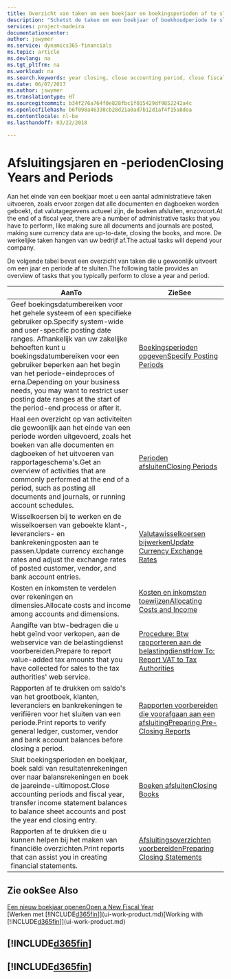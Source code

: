 ```yaml
---
title: Overzicht van taken om een boekjaar en boekingsperioden af te sluiten | Microsoft Docs
description: "Schetst de taken om een boekjaar of boekhoudperiode te sluiten, bijvoorbeeld, ervoor zorgen dat documenten en dagboeken worden geboekt en banksaldi verifiëren."
services: project-madeira
documentationcenter: 
author: jswymer
ms.service: dynamics365-financials
ms.topic: article
ms.devlang: na
ms.tgt_pltfrm: na
ms.workload: na
ms.search.keywords: year closing, close accounting period, close fiscal year, bank account detailed trial balance
ms.date: 06/07/2017
ms.author: jswymer
ms.translationtype: HT
ms.sourcegitcommit: b34f276a764f0e828fbc1f015429df9852242a4c
ms.openlocfilehash: b6f098a46338cb28d21a0ad7b12d1af4f15a8dea
ms.contentlocale: nl-be
ms.lasthandoff: 03/22/2018

---
```

# <a name="closing-years-and-periods"></a><span data-ttu-id="b11a0-103">Afsluitingsjaren en -perioden</span><span class="sxs-lookup"><span data-stu-id="b11a0-103">Closing Years and Periods</span></span>
<span data-ttu-id="b11a0-104">Aan het einde van een boekjaar moet u een aantal administratieve taken uitvoeren, zoals ervoor zorgen dat alle documenten en dagboeken worden geboekt, dat valutagegevens actueel zijn, de boeken afsluiten, enzovoort.</span><span class="sxs-lookup"><span data-stu-id="b11a0-104">At the end of a fiscal year, there are a number of administrative tasks that you have to perform, like making sure all documents and journals are posted, making sure currency data are up-to-date, closing the books, and more.</span></span> <span data-ttu-id="b11a0-105">De werkelijke taken hangen van uw bedrijf af.</span><span class="sxs-lookup"><span data-stu-id="b11a0-105">The actual tasks will depend your company.</span></span>

<span data-ttu-id="b11a0-106">De volgende tabel bevat een overzicht van taken die u gewoonlijk uitvoert om een jaar en periode af te sluiten.</span><span class="sxs-lookup"><span data-stu-id="b11a0-106">The following table provides an overview of tasks that you typically perform to close a year and period.</span></span>

| <span data-ttu-id="b11a0-107">Aan</span><span class="sxs-lookup"><span data-stu-id="b11a0-107">To</span></span> | <span data-ttu-id="b11a0-108">Zie</span><span class="sxs-lookup"><span data-stu-id="b11a0-108">See</span></span> |
| --- | --- |
| <span data-ttu-id="b11a0-109">Geef boekingsdatumbereiken voor het gehele systeem of een specifieke gebruiker op.</span><span class="sxs-lookup"><span data-stu-id="b11a0-109">Specify system-wide and user-specific posting date ranges.</span></span> <span data-ttu-id="b11a0-110">Afhankelijk van uw zakelijke behoeften kunt u boekingsdatumbereiken voor een gebruiker beperken aan het begin van het periode-eindeproces of erna.</span><span class="sxs-lookup"><span data-stu-id="b11a0-110">Depending on your business needs, you may want to restrict user posting date ranges at the start of the period-end process or after it.</span></span> |[<span data-ttu-id="b11a0-111">Boekingsperioden opgeven</span><span class="sxs-lookup"><span data-stu-id="b11a0-111">Specify Posting Periods</span></span>](finance-how-specify-posting-periods.md) |
| <span data-ttu-id="b11a0-112">Haal een overzicht op van activiteiten die gewoonlijk aan het einde van een periode worden uitgevoerd, zoals het boeken van alle documenten en dagboeken of het uitvoeren van rapportageschema's.</span><span class="sxs-lookup"><span data-stu-id="b11a0-112">Get an overview of activities that are commonly performed at the end of a period, such as posting all documents and journals, or running account schedules.</span></span> |[<span data-ttu-id="b11a0-113">Perioden afsluiten</span><span class="sxs-lookup"><span data-stu-id="b11a0-113">Closing Periods</span></span>](year-how-complete-period-end-processes.md) |
| <span data-ttu-id="b11a0-114">Wisselkoersen bij te werken en de wisselkoersen van geboekte klant-, leveranciers- en bankrekeningposten aan te passen.</span><span class="sxs-lookup"><span data-stu-id="b11a0-114">Update currency exchange rates and adjust the exchange rates of posted customer, vendor, and bank account entries.</span></span> |[<span data-ttu-id="b11a0-115">Valutawisselkoersen bijwerken</span><span class="sxs-lookup"><span data-stu-id="b11a0-115">Update Currency Exchange Rates</span></span>](finance-how-update-currencies.md) |
| <span data-ttu-id="b11a0-116">Kosten en inkomsten te verdelen over rekeningen en dimensies.</span><span class="sxs-lookup"><span data-stu-id="b11a0-116">Allocate costs and income among accounts and dimensions.</span></span> |[<span data-ttu-id="b11a0-117">Kosten en inkomsten toewijzen</span><span class="sxs-lookup"><span data-stu-id="b11a0-117">Allocating Costs and Income</span></span>](year-allocate-costs-income.md) |
| <span data-ttu-id="b11a0-118">Aangifte van btw-bedragen die u hebt geïnd voor verkopen, aan de webservice van de belastingdienst voorbereiden.</span><span class="sxs-lookup"><span data-stu-id="b11a0-118">Prepare to report value-added tax amounts that you have collected for sales to the tax authorities' web service.</span></span> |[<span data-ttu-id="b11a0-119">Procedure: Btw rapporteren aan de belastingdienst</span><span class="sxs-lookup"><span data-stu-id="b11a0-119">How To: Report VAT to Tax Authorities</span></span>](finance-how-report-vat.md)|
| <span data-ttu-id="b11a0-120">Rapporten af te drukken om saldo's van het grootboek, klanten, leveranciers en bankrekeningen te verifiëren voor het sluiten van een periode.</span><span class="sxs-lookup"><span data-stu-id="b11a0-120">Print reports to verify general ledger, customer, vendor and bank account balances before closing a period.</span></span> |[<span data-ttu-id="b11a0-121">Rapporten voorbereiden die voorafgaan aan een afsluiting</span><span class="sxs-lookup"><span data-stu-id="b11a0-121">Preparing Pre-Closing Reports</span></span>](year-prepare-preclose-reports.md) |
| <span data-ttu-id="b11a0-122">Sluit boekingsperioden en boekjaar, boek saldi van resultatenrekeningen over naar balansrekeningen en boek de jaareinde-ultimopost.</span><span class="sxs-lookup"><span data-stu-id="b11a0-122">Close accounting periods and fiscal year, transfer income statement balances to balance sheet accounts and post the year end closing entry.</span></span> |[<span data-ttu-id="b11a0-123">Boeken afsluiten</span><span class="sxs-lookup"><span data-stu-id="b11a0-123">Closing Books</span></span>](year-close-books.md) |
| <span data-ttu-id="b11a0-124">Rapporten af te drukken die u kunnen helpen bij het maken van financiële overzichten.</span><span class="sxs-lookup"><span data-stu-id="b11a0-124">Print reports that can assist you in creating financial statements.</span></span> |[<span data-ttu-id="b11a0-125">Afsluitingsoverzichten voorbereiden</span><span class="sxs-lookup"><span data-stu-id="b11a0-125">Preparing Closing Statements</span></span>](year-prepare-close-statement.md) |

## <a name="see-also"></a><span data-ttu-id="b11a0-126">Zie ook</span><span class="sxs-lookup"><span data-stu-id="b11a0-126">See Also</span></span>
[<span data-ttu-id="b11a0-127">Een nieuw boekjaar openen</span><span class="sxs-lookup"><span data-stu-id="b11a0-127">Open a New Fiscal Year</span></span>](finance-how-open-new-fiscal-year.md)  
<span data-ttu-id="b11a0-128">[Werken met [!INCLUDE[d365fin](includes/d365fin_md.md)]](ui-work-product.md)</span><span class="sxs-lookup"><span data-stu-id="b11a0-128">[Working with [!INCLUDE[d365fin](includes/d365fin_md.md)]](ui-work-product.md)</span></span>

## [!INCLUDE[d365fin](includes/free_trial_md.md)]  
## [!INCLUDE[d365fin](includes/training_link_md.md)]


